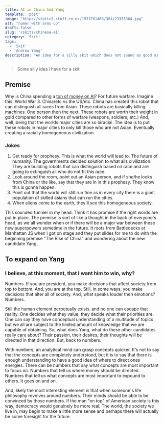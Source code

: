 ```yaml
---
title: AI in China And Yang
template: 'post'
image: "http://static2.stuff.co.nz/1553761468/364/23333364.jpg"
alt: "homer with arms up"
draft: false
slug: '/skits/chinese-ai'
category: 'Skit'
tags:
  - 'Skit'
  - 'Andrew Yang'
description: 'An idea for a silly skit which does not sound as good as it sounded in my head and stuff about Yang.'
---
```


> Some silly idea i have for a skit

## Premise

Why is China spending a [ton of money on AI](https://www.marketwatch.com/story/china-is-overtaking-the-us-as-the-leader-in-artificial-intelligence-2019-02-27)? For future warfare. Imagine this. World War 3. China/etc vs the US/etc. China has created this robot that can distinguish all races from Asian. These robots are basically killing machines. One person then the next. These robots are worth their weight in gold compared to other forms of warfare (weapons, soldiers, etc.) And, well, being that the worlds major cities are so biracial. The idea is to put these robots in major cities to only kill those who are not Asian. Eventually creating a racially homogeneous civilization.

### Jokes

1. Get ready for prophesy. This is what the world will lead to. The future of humanity. The governments decided solution to what ails civilization. They are building robots that can distinguish based on race and are going to extinguish all who do not fit this race.
2. Look around the room, point out an Asian person, and if she/he looks from China or the like, say that they are in in this prophesy. They know this is gonna happen.
3. Point out that the world will still run fine as in every city there is a giant population of skilled asians that can run the cities.
4. When aliens come to the earth, they'll see this homogeneous society.


This sounded funnier in my head. Think it has promise if the right words are put in place. The premise is sort of like a thought in the back of everyone's head, as we all wonder when or if there will be a major war between these new superpowers sometime in the future. It roots from Battledecks at Manhattan JS when I got on stage and they put slides for me to do with the beginning premise "The Rise of China" and wondering about the new candidate Yang.

## To expand on Yang

### I believe, at this moment, that I want him to win, why?

Numbers. If you are president, you make decisions that affect society from top to bottom. And, you are at the top. Still, in some ways, you make decisions that alter all of society. And, what speaks louder then emotions? Numbers.

Still the human element perpetually exists, and no one can escape that reality. One decides what they value, they decide what their priorities are. One can say they have conceptual understanding of a multitude of topics but we all are subject to the limited amount of knowledge that we are capable of obtaining. So, what does Yang, what do these other candidates really care about? Their passion, their desires, their thoughts will be directed in that direction. But, back to numbers.

With numbers, an analytical mind can grasp concepts quicker. It's not to say that the concepts are completely understood, but it is to say that there is enough understanding to have a good idea of where to direct ones energies. There can be numbers that say what concepts are most important to focus on. Numbers that tell us where money should be directed. Numbers that tell us what concepts are most important to expound to others. It goes on and on.

And, likely the most interesting element is that when someone's life philosophy revolves around numbers. Their minds should be able to be convinced by those numbers. If the man "on top" of American society is this way, democracy would genuinely be more real. The world, the society we live in, may begin to make a little more sense and perhaps there will actually be some foresight for the future.

